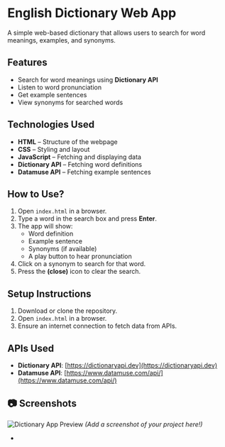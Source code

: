 # **English Dictionary Web App**  
A simple web-based dictionary that allows users to search for word meanings, examples, and synonyms.  

##  Features  
-  Search for word meanings using **Dictionary API**  
-  Listen to word pronunciation  
-  Get example sentences  
-  View synonyms for searched words  

## **Technologies Used**  
- **HTML** – Structure of the webpage  
- **CSS** – Styling and layout  
- **JavaScript** – Fetching and displaying data  
- **Dictionary API** – Fetching word definitions  
- **Datamuse API** – Fetching example sentences  

##  **How to Use?**  
1. Open `index.html` in a browser.  
2. Type a word in the search box and press **Enter**.  
3. The app will show:  
   - Word definition  
   - Example sentence  
   - Synonyms (if available)  
   - A play button to hear pronunciation  
4. Click on a synonym to search for that word.  
5. Press the **(close)** icon to clear the search.  

## **Setup Instructions**  
1. Download or clone the repository.  
2. Open `index.html` in a browser.  
3. Ensure an internet connection to fetch data from APIs.
   
## **APIs Used**  
- **Dictionary API**: [https://dictionaryapi.dev](https://dictionaryapi.dev)  
- **Datamuse API**: [https://www.datamuse.com/api/](https://www.datamuse.com/api/)  

## 📷 **Screenshots**  
![Dictionary App Preview](screenshot.png) *(Add a screenshot of your project here!)*  

-
